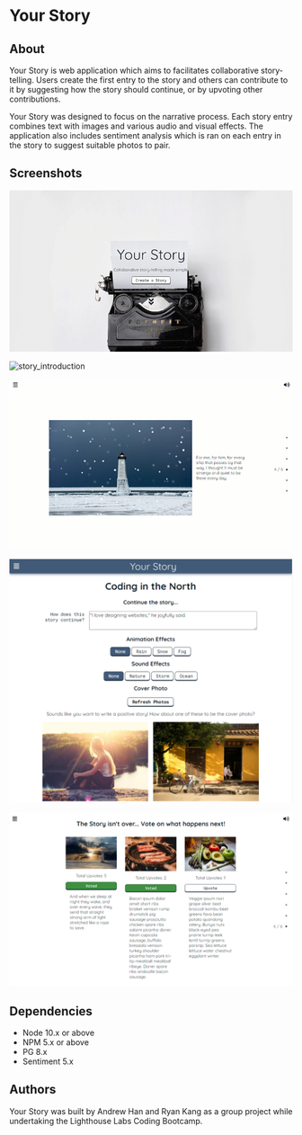 # Your Story

## About
Your Story is web application which aims to facilitates collaborative story-telling. Users create the first entry to the story and others can contribute to it by suggesting how the story should continue, or by upvoting other contributions.

Your Story was designed to focus on the narrative process. Each story entry combines text with images and various audio and visual effects. The application also includes sentiment analysis which is ran on each entry in the story to suggest suitable photos to pair.

## Screenshots

![front_page](demo/front_page.gif)

![story_introduction](demo/story_introduction.gif)

![snow_effect](demo/snow_effect.gif)

![create_contribution](demo/create_contribution.png)

![upvotes](demo/upvotes.png)

## Dependencies

- Node 10.x or above
- NPM 5.x or above
- PG 8.x
- Sentiment 5.x

## Authors
Your Story was built by Andrew Han and Ryan Kang as a group project while undertaking the Lighthouse Labs Coding Bootcamp.
